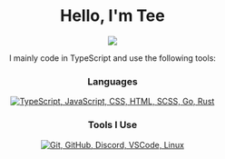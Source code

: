 <div align="center">
    <h1>Hello, I'm Tee</h1>
    <img src="https://img.shields.io/badge/age-14-cba6f7?style=for-the-badge&labelColor=1e1e2e">
    <p>I mainly code in TypeScript and use the following tools:</p>

<h3>Languages</h3>
    <a href="https://skillicons.dev">
        <img src="https://skillicons.dev/icons?i=typescript,javascript,css,html,scss,go,rust" alt="TypeScript, JavaScript, CSS, HTML, SCSS, Go, Rust">
    </a>

 <h3>Tools I Use</h3>
    <a href="https://skillicons.dev">
        <img src="https://skillicons.dev/icons?i=git,github,discord,vscode,linux" alt="Git, GitHub, Discord, VSCode, Linux">
    </a>
</div>

